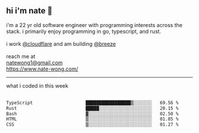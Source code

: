 ## hi i'm nate 👋
i'm a 22 yr old software engineer with programming interests across the stack. i primarily enjoy programming in go, typescript, and rust.
<br /><br />
i work [@cloudflare](https://www.github.com/cloudflare) and am building  [@breeze](https://www.github.com/breeze-jobs)
<br />
<br />
reach me at <br />
natewong1@gmail.com <br/>
https://www.nate-wong.com/

<hr />
what i coded in this week <br /><br />
<!--START_SECTION:waka-->

```txt
TypeScript                    █████████████████▒░░░░░░░   69.56 %
Rust                          █████░░░░░░░░░░░░░░░░░░░░   20.15 %
Bash                          ▓░░░░░░░░░░░░░░░░░░░░░░░░   02.50 %
HTML                          ▒░░░░░░░░░░░░░░░░░░░░░░░░   01.85 %
CSS                           ▒░░░░░░░░░░░░░░░░░░░░░░░░   01.27 %
```

<!--END_SECTION:waka-->
